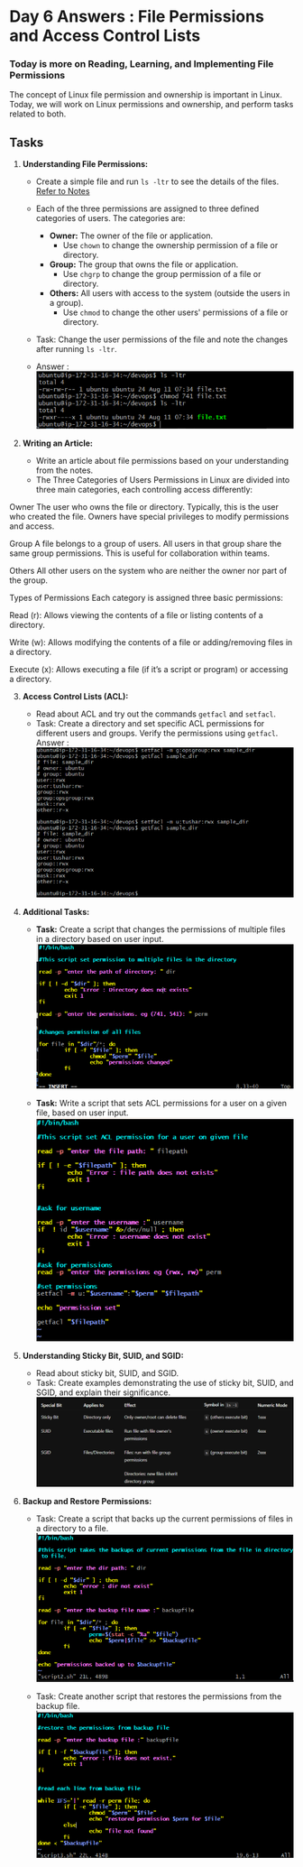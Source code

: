 # Day 6 Answers : File Permissions and Access Control Lists

### Today is more on Reading, Learning, and Implementing File Permissions

The concept of Linux file permission and ownership is important in Linux. Today, we will work on Linux permissions and ownership, and perform tasks related to both.

## Tasks

1. **Understanding File Permissions:**
   - Create a simple file and run `ls -ltr` to see the details of the files. [Refer to Notes](https://github.com/LondheShubham153/90DaysOfDevOps/tree/master/2023/day06/notes)
   - Each of the three permissions are assigned to three defined categories of users. The categories are:
     - **Owner:** The owner of the file or application.
       - Use `chown` to change the ownership permission of a file or directory.
     - **Group:** The group that owns the file or application.
       - Use `chgrp` to change the group permission of a file or directory.
     - **Others:** All users with access to the system (outside the users in a group).
       - Use `chmod` to change the other users' permissions of a file or directory.
   - Task: Change the user permissions of the file and note the changes after running `ls -ltr`.

   - Answer : ![image](images/image1.png)


2. **Writing an Article:**
   - Write an article about file permissions based on your understanding from the notes.
   - The Three Categories of Users
Permissions in Linux are divided into three main categories, each controlling access differently:

Owner
The user who owns the file or directory. Typically, this is the user who created the file. Owners have special privileges to modify permissions and access.

Group
A file belongs to a group of users. All users in that group share the same group permissions. This is useful for collaboration within teams.

Others
All other users on the system who are neither the owner nor part of the group.

Types of Permissions
Each category is assigned three basic permissions:

Read (r): Allows viewing the contents of a file or listing contents of a directory.

Write (w): Allows modifying the contents of a file or adding/removing files in a directory.

Execute (x): Allows executing a file (if it’s a script or program) or accessing a directory.



3. **Access Control Lists (ACL):**
   - Read about ACL and try out the commands `getfacl` and `setfacl`.
   - Task: Create a directory and set specific ACL permissions for different users and groups. Verify the permissions using `getfacl`.
   Answer : ![image](images/image2.png)

4. **Additional Tasks:**
   - **Task:** Create a script that changes the permissions of multiple files in a directory based on user input.
   ![image](images/image3.png)

   - **Task:** Write a script that sets ACL permissions for a user on a given file, based on user input.
   ![image](images/image4.png)

   
5. **Understanding Sticky Bit, SUID, and SGID:**
   - Read about sticky bit, SUID, and SGID.
   - Task: Create examples demonstrating the use of sticky bit, SUID, and SGID, and explain their significance.
   ![image](images/image5.png)
   

6. **Backup and Restore Permissions:**
   - Task: Create a script that backs up the current permissions of files in a directory to a file.
   ![image](images/image6.png)


   - Task: Create another script that restores the permissions from the backup file.
    ![image](images/image7.png)

